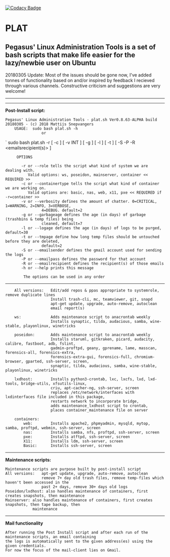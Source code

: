 [![Codacy Badge](https://api.codacy.com/project/badge/Grade/8c5640df6d7c480d8532efd5063c93e8)](https://www.codacy.com/app/pegasus.ict/plat?utm_source=github.com&amp;utm_medium=referral&amp;utm_content=pegasusict/plat&amp;utm_campaign=Badge_Grade)

# PLAT
Pegasus' Linux Administration Tools is a set of bash scripts that make life easier for the lazy/newbie user
on Ubuntu
---
20180305 Update:
Most of the issues should be gone now, I've added tonnes of functionality based on and/or inspired by 
feedback I recieved through various channels.
Constructive criticism and suggestions are very welcome!

---
---

**Post-Install script:**

	Pegasus' Linux Administration Tools - plat.sh Ver0.8.63-ALPHA build 20180305 - (c) 2018 Mattijs Snepvangers
		USAGE:	sudo bash plat.sh -h
					or
`				sudo bash plat.sh -r <systemrole> [ -c <containertype> ] [ -v INT ]
				[ -g <garbageage> ] [ -l <logage> ] [ -t <tmpage> ] [ -S <emailsender>
				-P <emailpassword> -R <emailsrecipient(s)> ]

		 OPTIONS

		   -r or --role tells the script what kind of system we are dealing with.
			  Valid options: ws, poseidon, mainserver, container << REQUIRED >>
		   -c or --containertype tells the script what kind of container we are working on.
			  Valid options are: basic, nas, web, x11, pxe << REQUIRED if -r=container >>
		   -v or --verbosity defines the amount of chatter. 0=CRITICAL, 1=WARNING, 2=INFO, 3=VERBOSE,
		   			4=DEBUG. default=2
		   -g or --garbageage defines the age (in days) of garbage (trashbins & temp files) being 
		   			cleaned, default=7
		   -l or --logage defines the age (in days) of logs to be purged, default=30
		   -t or --tmpage define how long temp files should be untouched before they are deleted,
		   			default=2
		   -S or --emailsender defines the gmail account used for sending the logs 
		   -P or --emailpass defines the password for that account
		   -R or --emailrecipient defines the recipient(s) of those emails
		   -h or --help prints this message

		  	The options can be used in any order

---

		All versions:	Edit/add repos & ppas appropriate to systemrole, remove duplicate lines
						Install trash-cli, mc, teamviewer, git, snapd
						apt-get update, upgrade, auto-remove, autoclean
						email report(s)

        ws: 			Adds maintenance script to anacrontab weekly
						Installs synaptic, tilda, audacious, samba, wine-stable, playonlinux, winetricks

		poseidon:		Adds maintenance script to anacrontab weekly
						Installs staruml, gitkraken, picard, audacity, calibre, fastboot, adb, fslint,
						gadmin-proftpd, geany, gprename, lame, masscan, forensics-all, forensics-extra,
						forensics-extra-gui, forensics-full, chromium-browser, gparted, ssh-server, screen,
						synaptic, tilda, audacious, samba, wine-stable, playonlinux, winetricks

		lxdhost:		Installs python3-crontab, lxc, lxcfs, lxd, lxd-tools, bridge-utils, xfsutils-linux,
						criu, apt-cacher-ng, ssh-server, screen
						replaces /etc/network/interfaces with lxdinterfaces file included in this package,
						restarts network to incorporate bridge,
						adds maintenance_lxdhost script to crontab,
						places container_maintenance file on server

		containers:
			web:		Installs apache2, phpmyadmin, mysqld, mytop, samba, proftpd, webmin, ssh-server, screen
			nas:		Installs samba, nfs, proftpd, ssh-server, screen
			pxe:		Installs atftpd, ssh-server, screen
			X11:		Installs ldm, ssh-server, screen
			Basic:		Installs ssh-server, screen

---
**Maintenance scripts:**

	Maintenance scripts are purpose built by post-install script
	All versions:	apt-get update, upgrade, auto-remove, autoclean
					remove 7+ day old trash files, remove temp-files which haven't been accessed in the
					past 2+ days, remove 30+ days old logs
	Poseidon/lxdhost: also handles maintenance of containers, first creates snapshots, then maintenance
	Mainserver: also handles maintenance of containers, first creates snapshots, then tape backup, then
				maintenance

---
**Mail functionality**

	After running the Post Install script and after each run of the maintenance scripts, an email containing
	the logs is automatically sent to the given address(es) using the given credentials.
	For now the focus of the mail-client lies on Gmail.

